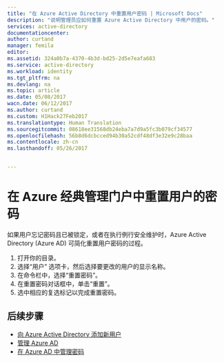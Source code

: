 ```yaml
---
title: "在 Azure Active Directory 中重置用户密码 | Microsoft Docs"
description: "说明管理员应如何重置 Azure Active Directory 中用户的密码。"
services: active-directory
documentationcenter: 
author: curtand
manager: femila
editor: 
ms.assetid: 324a0b7a-4370-4b3d-bd25-2d5e7eafa683
ms.service: active-directory
ms.workload: identity
ms.tgt_pltfrm: na
ms.devlang: na
ms.topic: article
ms.date: 05/08/2017
wacn.date: 06/12/2017
ms.author: curtand
ms.custom: H1Hack27Feb2017
ms.translationtype: Human Translation
ms.sourcegitcommit: 08618ee31568db24eba7a7d9a5fc3b079cf34577
ms.openlocfilehash: 56b8d6dcbcced94b30a52cdf48df3e32e9c28baa
ms.contentlocale: zh-cn
ms.lasthandoff: 05/26/2017


---
```

# <a name="reset-a-password-for-a-user-in-the-azure-classic-management-portal"></a>在 Azure 经典管理门户中重置用户的密码

如果用户忘记密码且已被锁定，或者在执行例行安全维护时，Azure Active Directory (Azure AD) 可简化重置用户密码的过程。 

1. 打开你的目录。
2. 选择“用户”  选项卡，然后选择要更改的用户的显示名称。
3. 在命令栏中，选择“重置密码”。
4. 在重置密码对话框中，单击“重置”。
5. 选中相应的复选标记以完成重置密码。

## <a name="next-steps"></a>后续步骤
- [向 Azure Active Directory 添加新用户](./active-directory-create-users.md)
- [管理 Azure AD](./active-directory-administer.md)
- [在 Azure AD 中管理密码](./active-directory-manage-passwords.md)
